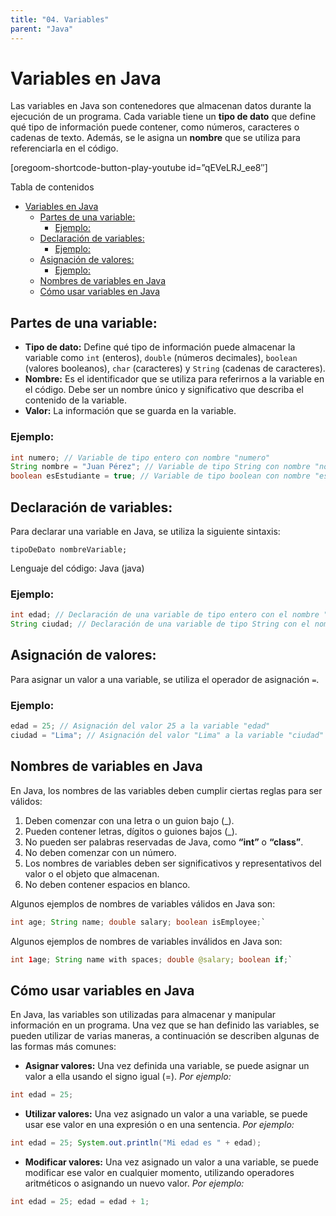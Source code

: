 ```yaml
---
title: "04. Variables"
parent: "Java"
---
```


Variables en Java
=================

Las variables en Java son contenedores que almacenan datos durante la ejecución de un programa. Cada variable tiene un **tipo de dato** que define qué tipo de información puede contener, como números, caracteres o cadenas de texto. Además, se le asigna un **nombre** que se utiliza para referenciarla en el código.

\[oregoom-shortcode-button-play-youtube id=”qEVeLRJ\_ee8″\]

Tabla de contenidos


- [Variables en Java](#variables-en-java)
  - [Partes de una variable:](#partes-de-una-variable)
    - [Ejemplo:](#ejemplo)
  - [Declaración de variables:](#declaración-de-variables)
    - [Ejemplo:](#ejemplo-1)
  - [Asignación de valores:](#asignación-de-valores)
    - [Ejemplo:](#ejemplo-2)
  - [Nombres de variables en Java](#nombres-de-variables-en-java)
  - [Cómo usar variables en Java](#cómo-usar-variables-en-java)

Partes de una variable:
-----------------------

*   **Tipo de dato:** Define qué tipo de información puede almacenar la variable como `int` (enteros), `double` (números decimales), `boolean` (valores booleanos), `char` (caracteres) y `String` (cadenas de caracteres).
*   **Nombre:** Es el identificador que se utiliza para referirnos a la variable en el código. Debe ser un nombre único y significativo que describa el contenido de la variable.
*   **Valor:** La información que se guarda en la variable.

### Ejemplo:

```java
int numero; // Variable de tipo entero con nombre "numero" 
String nombre = "Juan Pérez"; // Variable de tipo String con nombre "nombre"
boolean esEstudiante = true; // Variable de tipo boolean con nombre "esEstudiante"`
```

Declaración de variables:
-------------------------

Para declarar una variable en Java, se utiliza la siguiente sintaxis:

`tipoDeDato nombreVariable;`

Lenguaje del código: Java (java)

### Ejemplo:

```java 
int edad; // Declaración de una variable de tipo entero con el nombre "edad" 
String ciudad; // Declaración de una variable de tipo String con el nombre "ciudad"`
```

Asignación de valores:
----------------------

Para asignar un valor a una variable, se utiliza el operador de asignación `=`.

### Ejemplo:

```java
edad = 25; // Asignación del valor 25 a la variable "edad" 
ciudad = "Lima"; // Asignación del valor "Lima" a la variable "ciudad"`
````


Nombres de variables en Java
----------------------------

En Java, los nombres de las variables deben cumplir ciertas reglas para ser válidos:

1.  Deben comenzar con una letra o un guion bajo (\_).
2.  Pueden contener letras, dígitos o guiones bajos (\_).
3.  No pueden ser palabras reservadas de Java, como **“int”** o **“class”**.
4.  No deben comenzar con un número.
5.  Los nombres de variables deben ser significativos y representativos del valor o el objeto que almacenan.
6.  No deben contener espacios en blanco.

Algunos ejemplos de nombres de variables válidos en Java son:

```java
int age; String name; double salary; boolean isEmployee;`
```

Algunos ejemplos de nombres de variables inválidos en Java son:

```java
int 1age; String name with spaces; double @salary; boolean if;`
```

Cómo usar variables en Java
---------------------------

En Java, las variables son utilizadas para almacenar y manipular información en un programa. Una vez que se han definido las variables, se pueden utilizar de varias maneras, a continuación se describen algunas de las formas más comunes:

*   **Asignar valores:** Una vez definida una variable, se puede asignar un valor a ella usando el signo igual (=). _Por ejemplo:_

```java
int edad = 25;
```

*   **Utilizar valores:** Una vez asignado un valor a una variable, se puede usar ese valor en una expresión o en una sentencia. _Por ejemplo:_

```java
int edad = 25; System.out.println("Mi edad es " + edad);
```

*   **Modificar valores:** Una vez asignado un valor a una variable, se puede modificar ese valor en cualquier momento, utilizando operadores aritméticos o asignando un nuevo valor. _Por ejemplo:_

```java
int edad = 25; edad = edad + 1;
```